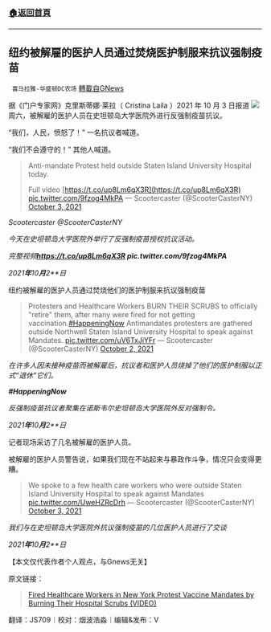 ###  [:house:返回首頁](https://github.com/ourhimalayas/txt)
---


## 纽约被解雇的医护人员通过焚烧医护制服来抗议强制疫苗
` 喜马拉雅-华盛顿DC农场` [轉載自GNews](https://gnews.org/zh-hans/1572189/)

据《门户专家网》克里斯蒂娜·莱拉（ Cristina Laila ）2021 年 10 月 3 日报道
![](https://assets.gnews.org/wp-content/uploads/2021/10/hs_adobespark.jpeg)
周六，被解雇的医护人员在史坦顿岛大学医院外进行反强制疫苗抗议。

“我们，人民，愤怒了！” 一名抗议者喊道。

“我们不会遵守的！” 其他人喊道。



> Anti-mandate Protest held outside Staten Island University Hospital today.
> 
> Full video [https://t.co/up8Lm6qX3R](https://t.co/up8Lm6qX3R) [pic.twitter.com/9fzog4MkPA](https://t.co/9fzog4MkPA)
> — Scootercaster (@ScooterCasterNY) [October 3, 2021](https://twitter.com/ScooterCasterNY/status/1444475354161336323?ref_src=twsrc%5Etfw)



*Scootercaster @ScooterCasterNY*

*今天在史坦顿岛大学医院外举行了反强制疫苗授权抗议活动。*

*完整视频****https://t.co/up8Lm6qX3R pic.twitter.com/9fzog4MkPA***

*2021**年**10**月**2**日*

纽约被解雇的医护人员通过焚烧他们的医护制服来抗议强制疫苗



> Protesters and Healthcare Workers BURN THEIR SCRUBS to officially "retire" them, after many were fired for not getting vaccination.[#HappeningNow](https://twitter.com/hashtag/HappeningNow?src=hash&amp;ref_src=twsrc%5Etfw)
> Antimandates protesters are gathered outside Northwell Staten Island University Hospital to speak against Mandates. [pic.twitter.com/uV6TxJiYFr](https://t.co/uV6TxJiYFr)
> — Scootercaster (@ScooterCasterNY) [October 2, 2021](https://twitter.com/ScooterCasterNY/status/1444348850492350469?ref_src=twsrc%5Etfw)



*在许多人因未接种疫苗而被解雇后，抗议者和医护人员烧掉了他们的医护制服以正式“退休”它们。*

***#HappeningNow***

*反强制疫苗抗议者聚集在诺斯韦尔史坦顿岛大学医院外反对强制令。*

*2021**年**10**月**2**日*

记者现场采访了几名被解雇的医护人员。

被解雇的医护人员警告说，如果我们现在不站起来与暴政作斗争，情况只会变得更糟。



> We spoke to a few health care workers who were outside Staten Island University Hospital to speak against Mandates [pic.twitter.com/UweHZRcDrh](https://t.co/UweHZRcDrh)
> — Scootercaster (@ScooterCasterNY) [October 3, 2021](https://twitter.com/ScooterCasterNY/status/1444475861948903426?ref_src=twsrc%5Etfw)



*我们与在史坦顿岛大学医院外抗议强制疫苗的几位医护人员进行了交谈*

*2021**年**10**月**2**日*

【本文仅代表作者个人观点，与Gnews无关】

原文链接：



> [Fired Healthcare Workers in New York Protest Vaccine Mandates by Burning Their Hospital Scrubs (VIDEO)](https://www.thegatewaypundit.com/2021/10/fired-healthcare-workers-new-york-protest-vaccine-mandates-burning-hospital-scrubs-video/)



翻译：JS709｜校对：烟波浩淼｜编辑&发布：V
